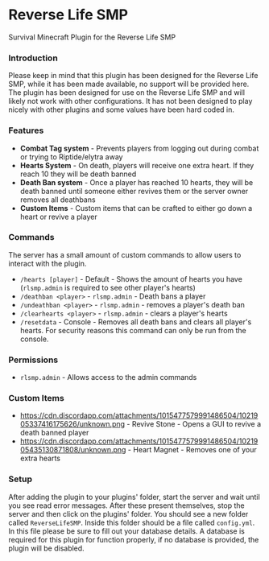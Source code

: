 # Reverse Life SMP

Survival Minecraft Plugin for the Reverse Life SMP

### Introduction
Please keep in mind that this plugin has been designed for the Reverse Life SMP, while
it has been made available, no support will be provided here. The plugin has been designed
for use on the Reverse Life SMP and will likely not work with other configurations. It has
not been designed to play nicely with other plugins and some values have been hard coded in.

### Features
- **Combat Tag system** - Prevents players from logging out during combat or trying to Riptide/elytra away
- **Hearts System** - On death, players will receive one extra heart. If they reach 10 they will be death banned
- **Death Ban system** - Once a player has reached 10 hearts, they will be death banned until someone either revives them or the server owner removes all deathbans
- **Custom Items** - Custom items that can be crafted to either go down a heart or revive a player

### Commands
The server has a small amount of custom commands to allow users to interact with the plugin.
- `/hearts [player]` - Default - Shows the amount of hearts you have (`rlsmp.admin` is required to see other player's hearts)
- `/deathban <player>` - `rlsmp.admin` - Death bans a player
- `/undeathban <player>` - `rlsmp.admin` - removes a player's death ban
- `/clearhearts <player>` - `rlsmp.admin` - clears a player's hearts
- `/resetdata` - Console - Removes all death bans and clears all player's hearts. For security reasons this command can only be run from the console.

### Permissions
- `rlsmp.admin` - Allows access to the admin commands

### Custom Items
- https://cdn.discordapp.com/attachments/1015477579991486504/1021905337416175626/unknown.png - Revive Stone - Opens a GUI to revive a death banned player
- https://cdn.discordapp.com/attachments/1015477579991486504/1021905435130871808/unknown.png - Heart Magnet - Removes one of your extra hearts

### Setup
After adding the plugin to your plugins' folder, start the server and wait until you see
read error messages. After these present themselves, stop the server and then click on the
plugins' folder. You should see a new folder called `ReverseLifeSMP`. Inside this folder should
be a file called `config.yml`. In this file please be sure to fill out your database 
details. A database is required for this plugin for function properly, if no database is
provided, the plugin will be disabled.